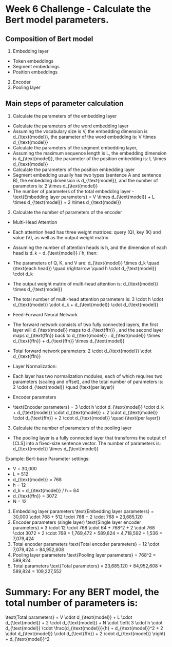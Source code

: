 #  Week 6 Challenge - Calculate the Bert model parameters.
## Composition of Bert model
1. Embedding layer
- Token embeddings
- Segment embeddings
- Position embeddings
2. Encoder
3. Pooling layer
## Main steps of parameter calculation
1. Calculate the parameters of the embedding layer
- Calculate the parameters of the word embedding layer
- Assuming the vocabulary size is V, the embedding dimension is d_{\text{model}}, the parameter of the word embedding is: V \times d_{\text{model}}
- Calculate the parameters of the segment embedding layer,
- Assuming the maximum sequence length is L, the embedding dimension is d_{\text{model}}, the parameter of the position embedding is: L \times d_{\text{model}}
- Calculate the parameters of the position embedding layer
- Segment embedding usually has two types (sentence A and sentence B), the embedding dimension is d_{\text{model}}, and the number of parameters is: 2 \times d_{\text{model}}
- The number of parameters of the total embedding layer
-\text{Embedding layer parameters} = V \times d_{\text{model}} + L \times d_{\text{model}} + 2 \times d_{\text{model}}

2. Calculate the number of parameters of the encoder
- Multi-Head Attention
- Each attention head has three weight matrices: query (Q), key (K) and value (V), as well as the output weight matrix.
- Assuming the number of attention heads is h, and the dimension of each head is d_k = d_{\text{model}} / h, then:
- The parameters of Q, K, and V are: d_{\text{model}} \times d_k \quad (\text{each head}) \quad \rightarrow \quad h \cdot d_{\text{model}} \cdot d_k
- The output weight matrix of multi-head attention is: d_{\text{model}} \times d_{\text{model}}
- The total number of multi-head attention parameters is: 3 \cdot h \cdot d_{\text{model}} \cdot d_k + d_{\text{model}} \cdot d_{\text{model}}

- Feed-Forward Neural Network
- The forward network consists of two fully connected layers, the first layer will d_{\text{model}} maps to d_{\text{ffn}} , and the second layer maps d_{\text{ffn}} back to d_{\text{model}} : d_{\text{model}} \times d_{\text{ffn}} + d_{\text{ffn}} \times d_{\text{model}}
- Total forward network parameters: 2 \cdot d_{\text{model}} \cdot d_{\text{ffn}}
- Layer Normalization:
- Each layer has two normalization modules, each of which requires two parameters (scaling and offset), and the total number of parameters is: 2 \cdot d_{\text{model}} \quad (\text{per layer})
- Encoder parameters
- \text{Encoder parameters} = 3 \cdot h \cdot d_{\text{model}} \cdot d_k + d_{\text{model}} \cdot d_{\text{model}} + 2 \cdot d_{\text{model}} \cdot d_{\text{ffn}} + 2 \cdot d_{\text{model}} \quad (\text{per layer})
3. Calculate the number of parameters of the pooling layer
- The pooling layer is a fully connected layer that transforms the output of [CLS] into a fixed-size sentence vector. The number of parameters is: d_{\text{model}} \times d_{\text{model}}

Example: Bert-base
Parameter settings:
- V = 30,000
- L = 512
- d_{\text{model}} = 768
- h = 12
- d_k = d_{\text{model}} / h = 64
- d_{\text{ffn}} = 3072
- N = 12

1. Embedding layer parameters
\text{Embedding layer parameters} = 30,000 \cdot 768 + 512 \cdot 768 + 2 \cdot 768 = 23,685,120
2. Encoder parameters (single layer)
\text{Single layer encoder parameters} = 3 \cdot 12 \cdot 768 \cdot 64 + 768^2 + 2 \cdot 768 \cdot 3072 + 2 \cdot 768
= 1,769,472 + 589,824 + 4,718,592 + 1,536 = 7,079,424
3. Total encoder parameters
\text{Total encoder parameters} = 12 \cdot 7,079,424 = 84,952,608
4. Pooling layer parameters
\text{Pooling layer parameters} = 768^2 = 589,824
5. Total parameters
\text{Total parameters} = 23,685,120 + 84,952,608 + 589,824 = 109,227,552

# Summary: For any BERT model, the total number of parameters is:
\text{Total parameters} = V \cdot d_{\text{model}} + L \cdot d_{\text{model}} + 2 \cdot d_{\text{model}} + N \cdot \left( 3 \cdot h \cdot d_{\text{model}} \cdot \frac{d_{\text{model}}}{h} + d_{\text{model}}^2 + 2 \cdot d_{\text{model}} \cdot d_{\text{ffn}} + 2 \cdot d_{\text{model}} \right) + d_{\text{model}}^2